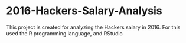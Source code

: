 # 2016-Hackers-Salary-Analysis
This project is created for analyzing the Hackers salary in 2016. For this used the R programming language, and RStudio
